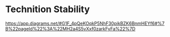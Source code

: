 # Technition Stability

https://app.diagrams.net/#G1F_4pQeKOqkP5NhF30pikBZK6BnmHEYf6#%7B%22pageId%22%3A%22MH2a4S5vXxf0zarkFyFa%22%7D

